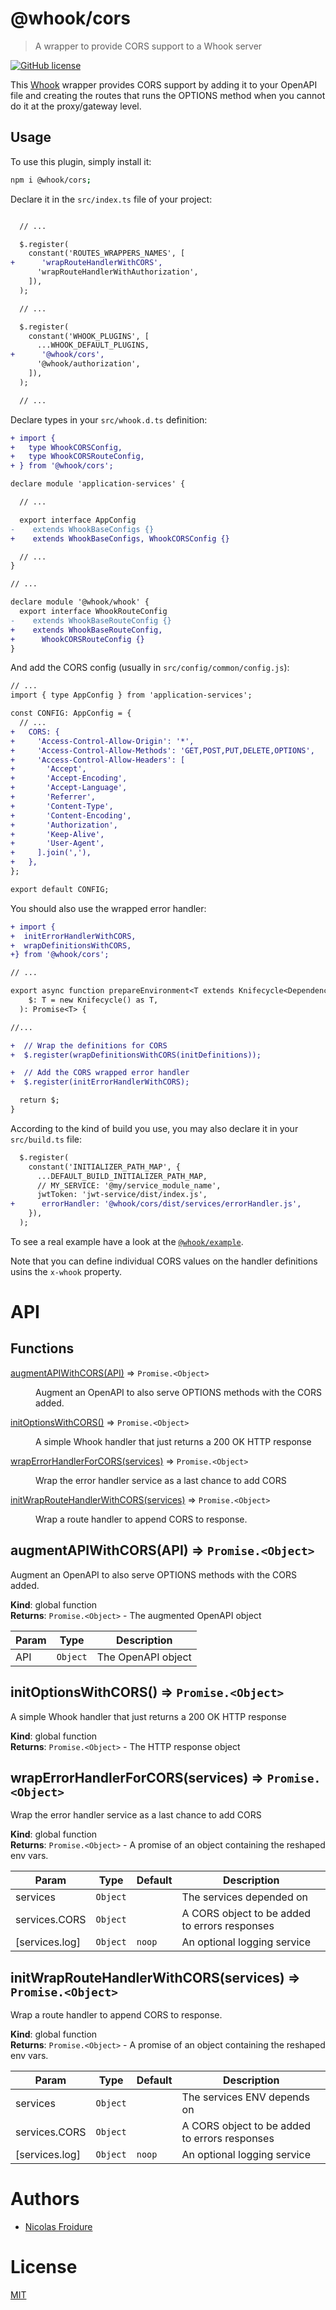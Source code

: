 [//]: # ( )
[//]: # (This file is automatically generated by a `metapak`)
[//]: # (module. Do not change it  except between the)
[//]: # (`content:start/end` flags, your changes would)
[//]: # (be overridden.)
[//]: # ( )
# @whook/cors
> A wrapper to provide CORS support to a Whook server

[![GitHub license](https://img.shields.io/badge/license-MIT-blue.svg)](https://github.com/nfroidure/whook/blob/main/packages/whook-cors/LICENSE)


[//]: # (::contents:start)

This [Whook](https://github.com/nfroidure/whook) wrapper provides CORS support
by adding it to your OpenAPI file and creating the routes that runs the OPTIONS
method when you cannot do it at the proxy/gateway level.

## Usage

To use this plugin, simply install it:

```sh
npm i @whook/cors;
```

Declare it in the `src/index.ts` file of your project:

```diff

  // ...

  $.register(
    constant('ROUTES_WRAPPERS_NAMES', [
+      'wrapRouteHandlerWithCORS',
      'wrapRouteHandlerWithAuthorization',
    ]),
  );

  // ...

  $.register(
    constant('WHOOK_PLUGINS', [
      ...WHOOK_DEFAULT_PLUGINS,
+      '@whook/cors',
      '@whook/authorization',
    ]),
  );

  // ...
```

Declare types in your `src/whook.d.ts` definition:

```diff
+ import {
+   type WhookCORSConfig,
+   type WhookCORSRouteConfig,
+ } from '@whook/cors';

declare module 'application-services' {

  // ...

  export interface AppConfig
-    extends WhookBaseConfigs {}
+    extends WhookBaseConfigs, WhookCORSConfig {}

  // ...
}

// ...

declare module '@whook/whook' {
  export interface WhookRouteConfig
-    extends WhookBaseRouteConfig {}
+    extends WhookBaseRouteConfig,
+      WhookCORSRouteConfig {}
}

```

And add the CORS config (usually in `src/config/common/config.js`):

```diff
// ...
import { type AppConfig } from 'application-services';

const CONFIG: AppConfig = {
  // ...
+   CORS: {
+     'Access-Control-Allow-Origin': '*',
+     'Access-Control-Allow-Methods': 'GET,POST,PUT,DELETE,OPTIONS',
+     'Access-Control-Allow-Headers': [
+       'Accept',
+       'Accept-Encoding',
+       'Accept-Language',
+       'Referrer',
+       'Content-Type',
+       'Content-Encoding',
+       'Authorization',
+       'Keep-Alive',
+       'User-Agent',
+     ].join(','),
+   },
};

export default CONFIG;
```

You should also use the wrapped error handler:

```diff
+ import {
+  initErrorHandlerWithCORS,
+  wrapDefinitionsWithCORS,
+} from '@whook/cors';

// ...

export async function prepareEnvironment<T extends Knifecycle<Dependencies>>(
    $: T = new Knifecycle() as T,
  ): Promise<T> {

//...

+  // Wrap the definitions for CORS
+  $.register(wrapDefinitionsWithCORS(initDefinitions));

+  // Add the CORS wrapped error handler
+  $.register(initErrorHandlerWithCORS);

  return $;
}
```

According to the kind of build you use, you may also declare it in your
`src/build.ts` file:

```diff
  $.register(
    constant('INITIALIZER_PATH_MAP', {
      ...DEFAULT_BUILD_INITIALIZER_PATH_MAP,
      // MY_SERVICE: '@my/service_module_name',
      jwtToken: 'jwt-service/dist/index.js',
+      errorHandler: '@whook/cors/dist/services/errorHandler.js',
    }),
  );
```

To see a real example have a look at the
[`@whook/example`](https://github.com/nfroidure/whook/tree/master/packages/whook-example).

Note that you can define individual CORS values on the handler definitions usins
the `x-whook` property.

[//]: # (::contents:end)

# API
## Functions

<dl>
<dt><a href="#augmentAPIWithCORS">augmentAPIWithCORS(API)</a> ⇒ <code>Promise.&lt;Object&gt;</code></dt>
<dd><p>Augment an OpenAPI to also serve OPTIONS methods with
 the CORS added.</p>
</dd>
<dt><a href="#initOptionsWithCORS">initOptionsWithCORS()</a> ⇒ <code>Promise.&lt;Object&gt;</code></dt>
<dd><p>A simple Whook handler that just returns a 200 OK
 HTTP response</p>
</dd>
<dt><a href="#wrapErrorHandlerForCORS">wrapErrorHandlerForCORS(services)</a> ⇒ <code>Promise.&lt;Object&gt;</code></dt>
<dd><p>Wrap the error handler service as a last chance to add CORS</p>
</dd>
<dt><a href="#initWrapRouteHandlerWithCORS">initWrapRouteHandlerWithCORS(services)</a> ⇒ <code>Promise.&lt;Object&gt;</code></dt>
<dd><p>Wrap a route handler to append CORS to response.</p>
</dd>
</dl>

<a name="augmentAPIWithCORS"></a>

## augmentAPIWithCORS(API) ⇒ <code>Promise.&lt;Object&gt;</code>
Augment an OpenAPI to also serve OPTIONS methods with
 the CORS added.

**Kind**: global function  
**Returns**: <code>Promise.&lt;Object&gt;</code> - The augmented  OpenAPI object  

| Param | Type | Description |
| --- | --- | --- |
| API | <code>Object</code> | The OpenAPI object |

<a name="initOptionsWithCORS"></a>

## initOptionsWithCORS() ⇒ <code>Promise.&lt;Object&gt;</code>
A simple Whook handler that just returns a 200 OK
 HTTP response

**Kind**: global function  
**Returns**: <code>Promise.&lt;Object&gt;</code> - The HTTP response object  
<a name="wrapErrorHandlerForCORS"></a>

## wrapErrorHandlerForCORS(services) ⇒ <code>Promise.&lt;Object&gt;</code>
Wrap the error handler service as a last chance to add CORS

**Kind**: global function  
**Returns**: <code>Promise.&lt;Object&gt;</code> - A promise of an object containing the reshaped env vars.  

| Param | Type | Default | Description |
| --- | --- | --- | --- |
| services | <code>Object</code> |  | The services depended on |
| services.CORS | <code>Object</code> |  | A CORS object to be added to errors responses |
| [services.log] | <code>Object</code> | <code>noop</code> | An optional logging service |

<a name="initWrapRouteHandlerWithCORS"></a>

## initWrapRouteHandlerWithCORS(services) ⇒ <code>Promise.&lt;Object&gt;</code>
Wrap a route handler to append CORS to response.

**Kind**: global function  
**Returns**: <code>Promise.&lt;Object&gt;</code> - A promise of an object containing the reshaped env vars.  

| Param | Type | Default | Description |
| --- | --- | --- | --- |
| services | <code>Object</code> |  | The services ENV depends on |
| services.CORS | <code>Object</code> |  | A CORS object to be added to errors responses |
| [services.log] | <code>Object</code> | <code>noop</code> | An optional logging service |


# Authors
- [Nicolas Froidure](http://insertafter.com/en/index.html)

# License
[MIT](https://github.com/nfroidure/whook/blob/main/packages/whook-cors/LICENSE)
